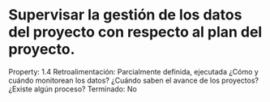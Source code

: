 # Supervisar la gestión de los datos del proyecto con respecto al plan del proyecto.

Property: 1.4
Retroalimentación: Parcialmente definida, ejecutada
¿Cómo y cuándo monitorean los datos?
¿Cuándo saben el avance de los proyectos?
¿Existe algún proceso?
Terminado: No